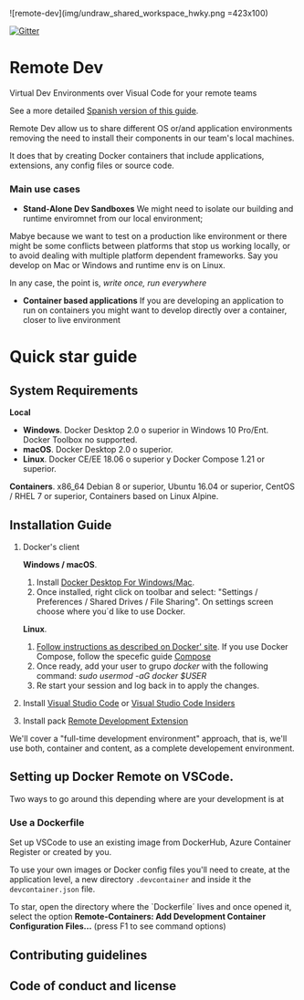 ![remote-dev](img/undraw_shared_workspace_hwky.png =423x100)

[![Gitter](https://badges.gitter.im/currofy/community.svg)](https://gitter.im/currofy/community?utm_source=badge&utm_medium=badge&utm_campaign=pr-badge)

# Remote Dev

Virtual Dev Environments over Visual Code for your remote teams

See a more detailed [Spanish version of this guide](README-ES.md).

Remote Dev allow us to share different OS or/and application environments removing the need to install their components in our team's local machines.

It does that by creating Docker containers that include applications, extensions, any config files or source code.

### Main use cases

- **Stand-Alone Dev Sandboxes**
  We might need to isolate our building and runtime enviromnet from our local environment;

Mabye because we want to test on a production like environment
or there might be some conflicts between platforms that stop us working locally,
or to avoid dealing with multiple platform dependent frameworks. Say you develop on Mac or Windows and runtime env is on Linux.

In any case, the point is, _write once, run everywhere_

- **Container based applications**
  If you are developing an application to run on containers you might want to develop directly over a container, closer to live environment

# Quick star guide

## System Requirements

**Local**

- **Windows**. Docker Desktop 2.0 o superior in Windows 10 Pro/Ent. Docker Toolbox no supported.
- **macOS**. Docker Desktop 2.0 o superior.
- **Linux**. Docker CE/EE 18.06 o superior y Docker Compose 1.21 or superior.

**Containers**. x86_64 Debian 8 or superior, Ubuntu 16.04 or superior, CentOS / RHEL 7 or superior, Containers based on Linux Alpine.

## Installation Guide

1. Docker's client

   **Windows / macOS**.

   1. Install [Docker Desktop For Windows/Mac](https://www.docker.com/products/docker-desktop).
   2. Once installed, right click on toolbar and select:
      "Settings / Preferences / Shared Drives / File Sharing". On settings screen choose where you´d like to use Docker.

   **Linux**.

   1. [Follow instructions as described on Docker' site](https://docs.docker.com/install/#supported-platforms). If you use Docker Compose, follow the specefic guide [Compose](https://docs.docker.com/compose/install/)
   2. Once ready, add your user to grupo _docker_ with the following command: _sudo usermod -aG docker \$USER_
   3. Re start your session and log back in to apply the changes.

2. Install [Visual Studio Code](https://code.visualstudio.com/) or [Visual Studio Code Insiders](https://code.visualstudio.com/insiders/)

3. Install pack [Remote Development Extension](https://aka.ms/vscode-remote/download/extension)

We'll cover a "full-time development environment" approach, that is, we'll use both, container and content, as a complete developement environment.

## Setting up Docker Remote on VSCode.

Two ways to go around this depending where are your development is at

### Use a Dockerfile

Set up VSCode to use an existing image from DockerHub, Azure Container Register or created by you.

To use your own images or Docker config files you'll need to create, at the application level, a new directory `.devcontainer` and inside it the `devcontainer.json` file.

To star, open the directory where the `Dockerfile´ lives and once opened it, select the option
**Remote-Containers: Add Development Container Configuration Files...** (press F1 to see command options)

## Contributing guidelines

## Code of conduct and license
